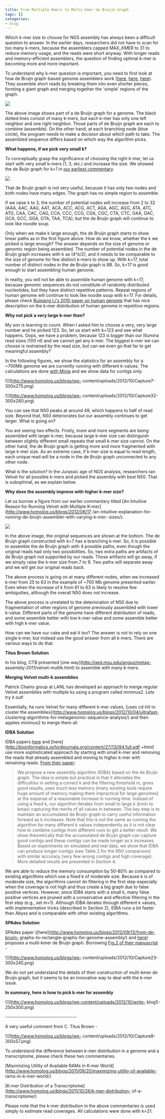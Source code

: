 ```yaml
---
title: From Multiple Kmers to Multi-kmer de Bruijn Graph
tags: []
categories:
- blog
---
```

Which k-mer size to choose for NGS assembly has always been a difficult
question to answer. In the earlier days, researchers did not have to scan for
too many k-mers, because the assemblers capped MAX_KMER to 31 to reduce memory
usage, and the reads were short anyway. With longer reads and memory-efficient
assemblers, the question of finding optimal k-mer is becoming more and more
important.
<!--more-->

To understand why k-mer question is important, you need to first look at how
de Bruijn graph-based genome assemblers work
([here](http://www.homolog.us/blogs/2011/07/28/de-bruijn-graphs-i/),
[here](http://www.homolog.us/blogs/2011/07/29/de-bruijn-graphs-ii/),
[here](http://www.homolog.us/blogs/category/de-bruijn/)). They assemble short
reads by breaking them into even shorter pieces, forming a giant graph and
merging together the 'simple' regions of the graph.

![](http://www.homolog.us/blogs/wp-content/uploads/2012/10/write-blog3.png)

The above image shows part of a de Bruijn graph for a genome. The black dotted
lines consist of many k-mers, but each k-mer has only one left neighbor and
one right neighbor. Those parts of de Bruijn graph are each to combine
(assemble). On the other hand, at each branching node (blue circle), the
program needs to make a decision about which path to take. The assembled
sequence differs based on which way the algorithm picks.

**What happens, if we pick very small k?**

To conceptually grasp the significance of choosing the right k-mer, let us
start with very small k-mers (1, 3, etc.) and increase the size. We showed the
de Buijn graph for k=1 in [our earliest
commentary](http://www.homolog.us/blogs/2011/07/28/de-bruijn-graphs-i/).

![](http://www.homolog.us/blogs/wp-content/uploads/2011/07/i21.png)

That de Bruijn graph is not very useful, because it has only two nodes and
both nodes have many edges. The graph has no simple region to assemble.

If we raise k to 3, the number of potential nodes will increase from 2 to 32
(AAA, AAC, AAG, AAT, ACA, ACC, ACG, ACT, AGA, AGC, AGG, ATA, ATC, ATG, CAA,
CAC, CAG, CCA, CCC, CCG, CGA, CGC, CTA, CTC, GAA, GAC, GCA, GCC, GGA, GTA,
TAA, TCA), but the de Bruijn graph will continue to look like noodle soup.

Only when we make k large enough, the de Bruijn graph starts to show linear
paths as in the first figure above. How do we know, whether the k we picked is
large enough? The answer depends on the size of genome or genomic region being
assembled. The number of potential nodes in the de Bruijn graph increases with
k as (4^k/2), and it needs to be comparable to the size of genome for few
distinct k-mers to show up. With k=17, total number of distinct nodes in the
de Bruijn graph is 8B. So, k=17 is good enough to start assembling human
genome.

In reality, you will not be able to assemble human genome with k=17, because
genomic sequences do not constitute of randomly distributed nucleotides, but
they have distinct repetitive patterns. Repeat regions of human genome will
continue to look like noodle soup with k=17. For details, please check
[Ruiqiang Li's 2010 paper on human
genome](http://www.ncbi.nlm.nih.gov/pubmed/20019144) that has nice description
on the k-mer distribution of human genome in repetitive regions.

**Why not pick a very large k-mer then?**

My son is learning to count. When I asked him to choose a very, very large
number and he picked 123. So, let us start with k=123 and see what happens.
Oops, we have a problem, because 123 is bigger than our Illumina read sizes
(100 nt) and we cannot get any k-mer. The biggest k-mer we can choose is
restrained by the read size, but can we even go that far to get meaningful
assembly?

In the following figures, we show the statistics for an assembly for a ~700Mb
genome we are currently running with different k-values. The calculations are
done [with Minia](http://minia.genouest.org/minia.pdf) and we show data for
contigs only.

![](http://www.homolog.us/blogs/wp-
content/uploads/2012/10/Capture7-300x275.png)

![](http://www.homolog.us/blogs/wp-
content/uploads/2012/10/Capture32-300x280.png)

You can see that N50 peaks at around 49, which happens to half of read size.
Beyond that, N50 deteriorates but our assembly continues to get larger. What
is going on?

You are seeing two effects. Firstly, more and more segments are being
assembled with larger k-mer, because large k-mer size can distinguish between
slightly different small repeats that small k-mer size cannot. On the other
hand, the de Bruijn graph is getting more and more fragmented with large k-mer
size. As an extreme case, if k-mer size is equal to read length, each unique
read will be a node in the de Bruijn graph unconnected to any other node.

What is the solution? In the Jurassic age of NGS analysis, researchers ran
Velvet for all possible k-mers and picked the assembly with best N50. That is
suboptimal, as we explain below.

**Why does the assembly improve with higher k-mer size?**

Let us borrow a figure from our earlier commentary titled [An Intuitive Reason
for Running Velvet with Multiple K-mer](http://www.homolog.us/blogs/2012/06/17
/an-intuitive-explanation-for-running-de-bruijn-assembler-with-varying-k-mer-
sizes/).

![](http://www.homolog.us/blogs/wp-content/uploads/2012/06/db21.png)

In the above image, the original sequences are shown at the bottom. The de
Bruijn graph constructed with k=7 has a branching k-mer. So, it is possible to
assemble the de Bruijn graph with 4 possible paths, even though the original
reads had only two possibilities. So, two extra paths are artifacts of de
Bruijn graph not supported by our reads. Those artifacts will go away, if we
simply raise the k-mer size from 7 to 9. Two paths will separate away and we
will get our original reads back.

The above process is going on at many different nodes, when we increased k-mer
from 25 to 63 in the example of ~700 Mb genome presented earlier. Even when
the increase of k from 61 to 63 is likely to resolve few ambiguities, although
the overall N50 does not increase.

The above process is unrelated to the deterioration of N50 due to
fragmentation of other regions of genome previously assembled with lower
k-value. Different parts of the genome have different distribution of reads,
and some assemble better with low k-mer value and some assemble better with
high k-mer value.

How can we have our cake and eat it too? The answer is not to rely on one
single k-mer, but instead use the good answer from all k-mers. There are
various ways to do that.

**Titus Brown Solution**

In his blog, CTB presented [one way](http://ged.msu.edu/angus/metag-
assembly-2011/velvet-multik.html) to assemble with many k-mers.

>

**Merging Velvet multi-k assemblies**

Patrick Chains group at LANL has developed an approach to merge regular Velvet
assemblies with multiple ks using a program called minimus2. Lets try it out!

Essentially, he runs Velvet for many different k-mer values, [uses cd-hit to
cluster the assemblies](http://www.homolog.us/blogs/2012/10/04/ultrafast-
clustering-algorithms-for-metagenomic-sequence-analysis/) and then applies
minimus2 to merge them all.

**IDBA Solution**

IDBA papers
[here](http://www.comp.nus.edu.sg/~ksung/weekly_presentation/PengLYC10.pdf)
and [here](http://bioinformatics.oxfordjournals.org/content/27/13/i94.full.pdf
+html) use more sophisticated approach by starting with small k-mer and
removing the reads that already assembled and moving to higher k-mer with
remaining reads. [From their
paper](http://www.comp.nus.edu.sg/~ksung/weekly_presentation/PengLYC10.pdf):

> We propose a new assembly algorithm (IDBA) based on the de Bruijn graph. The
idea is simple but practical in that it alleviates the difficulties in setting
a correct k and the filtering threshold m, gives good results, uses much less
memory (many existing tools require huge amount of memory making them
impractical for large genomes) at the expense of a reasonable increase in
running time. Instead of using a fixed k, our algorithm iterates from small to
large k (kmin to kmax) capturing the merits of all values in between. The key
step is to maintain an accumulated de Bruijn graph to carry useful information
forward as k increases. Note that this is not the same as running the
algorithm for many different k values independently as it is not clear how to
combine contigs from different runs to get a better result. We show
theoretically that the accumulated de Bruijn graph can capture good contigs
and these contigs can be made longer as k increases. Based on experiments on
simulated and real data, we show that IDBA can produce longer contigs (see
Table 2 for the N50 comparison) with similar accuracy (very few wrong contigs
and high coverage). More detailed results are presented in Section 4.

We are able to reduce the memory consumption by 50-80% as compared to existing
algorithms which use a fixed k of moderate size. Because k is of moderate
size, the algorithms cannot do filtering in the first step especially when the
coverage is not high and thus create a big graph due to false positive
vertices. However, since IDBA starts with a small k, many false positive
vertices are pruned with a conservative and effective filtering in the first
step (e.g., set m=1). Although IDBA iterates through different k values, with
implementation tricks (described in Section 2), IDBA runs a lot faster than
Abyss and is comparable with other existing algorithms.

**SPAdes Solution**

SPAdes paper ([here](http://www.homolog.us/blogs/2012/09/12/from-de-bruijn-
graphs-to-rectangle-graphs-for-genome-assembly/) and
[here](http://www.homolog.us/blogs/2012/09/17/few-thoughts-on-spades-papers/))
proposes a multi-kmer de Bruijn graph. Borrowing [Fig.2 of their
manuscript](http://www.ncbi.nlm.nih.gov/pubmed/22506599) \-

![](http://www.homolog.us/blogs/wp-
content/uploads/2012/10/Capture23-300x245.png)

We do not yet understand the details of their construction of multi-kmer de
Bruijn graph, but it seems to be an innovative way to deal with the k-mer
issue.

**In summary, here is how to pick k-mer for assembly**

![](http://www.homolog.us/blogs/wp-content/uploads/2012/10/write-
blog5-250x300.png)

\------------------------------------

A very useful comment from C. Titus Brown -

![](http://www.homolog.us/blogs/wp-
content/uploads/2012/10/Capture8-300x57.png)

To understand the difference between k-mer distribution in a genome and a
transcriptome, please check these two commentaries.

[Maximizing Utility of Available RAMs in K-mer
World](http://www.homolog.us/blogs/2011/09/20/maximizing-utility-of-available-
rams-in-k-mer-world/)

[K-mer Distribution of a
Transcriptome](http://www.homolog.us/blogs/2011/10/26/k-mer-distribution-
of-a-transcriptome/)

Please note that the k-mer distribution in the above commentaries is used
simply to estimate read coverages. All calculations were done with k=21.

